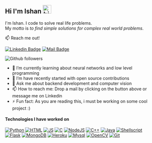 ## Hi I'm Ishan <img src="https://user-images.githubusercontent.com/1303154/88677602-1635ba80-d120-11ea-84d8-d263ba5fc3c0.gif" width="28px" alt="hi">

I'm Ishan. I code to solve real life problems.<br />
My motto is *to find simple solutions for complex real world problems*.

:mailbox: Reach me out!

[![Linkedin Badge](https://img.shields.io/badge/-Linkedin-0e76a8?style=flat&labelColor=0e76a8&logo=linkedin&logoColor=white)](https://www.linkedin.com/in/ishan-deshpande/) [![Mail Badge](https://img.shields.io/badge/-Drop_a_mail-c0392b?style=flat&labelColor=c0392b&logo=gmail&logoColor=white)](mailto:ishan.21810421@viit.ac.in)
<!-- https://img.shields.io/badge/-Hackerrank-2EC866?style=for-the-badge&logo=HackerRank&logoColor=white -->
![Github followers](https://img.shields.io/github/followers/i5han2?style=social)


- 🌱 I’m currently learning about neural networks and low level programming
- 👯 I’m have recently started with open source contributions
- 💬 Ask me about backend development and computer vision
- 📫 How to reach me: Drop a mail by clicking on the button above or message me on Linkedin
- ⚡ Fun fact: As you are reading this, i must be working on some cool project :)
<!-- - ⚡ Fun fact: The rate of blinking drops down to 1 to 3 per 60 secs when you are looking at the screen. So there is a chance that you havent blinked once when you started reading this. -->
<!-- - ⚡ Fun fact: I spent most of the time thinking what to write in this section and all the options ended up being commented XD
 -->
#### Technologies I have worked on
[![Python](https://img.shields.io/badge/Python-3776AB?style=for-the-badge&labelColor=black&logo=python&logoColor=white)](#)
[![HTML](https://img.shields.io/badge/HTML5-E34F26?style=for-the-badge&labelColor=black&logo=html5&logoColor=white)](#)
[![JS](https://img.shields.io/badge/JavaScript-F7DF1E?style=for-the-badge&logo=javascript&logoColor=black)](#)
[![C](https://img.shields.io/badge/C-00599C?style=for-the-badge&labelColor=black&logo=c&logoColor=white)](#)
[![NodeJS](https://img.shields.io/badge/Node.js-43853D?style=for-the-badge&labelColor=black&logo=node.js&logoColor=white)](#)
[![C++](https://img.shields.io/badge/C%2B%2B-00599C?style=for-the-badge&labelColor=black&logo=c%2B%2B&logoColor=white)](#)
[![Java](https://img.shields.io/badge/Java-ED8B00?style=for-the-badge&labelColor=black&logo=java&logoColor=white)](#)
[![Shellscript](https://img.shields.io/badge/Shell_Script-DD0031?style=for-the-badge&labelColor=black&logo=gnu-bash&logoColor=white)](#)
[![Flask](https://img.shields.io/badge/Flask-000000?style=for-the-badge&logo=flask&logoColor=white)](#)
[![MongoDB](https://img.shields.io/badge/MongoDB-4EA94B?style=for-the-badge&logo=mongodb&logoColor=white)](#)
[![Heroku](https://img.shields.io/badge/Heroku-430098?style=for-the-badge&logo=heroku&logoColor=white)](#)
[![Mysql](https://img.shields.io/badge/MySQL-00000F?style=for-the-badge&logo=mysql&logoColor=white)](#)
[![OpenCV](https://img.shields.io/badge/opencv-%23white.svg?style=for-the-badge&labelColor=black&logo=opencv&logoColor=white)](#)
[![Git](https://img.shields.io/badge/git-%23F05033.svg?style=for-the-badge&labelColor=black&logo=git&logoColor=white)](#)
<!-- https://img.shields.io/badge/-RaspberryPi-C51A4A?style=for-the-badge&logo=Raspberry-Pi
https://img.shields.io/badge/-Arduino-00979D?style=for-the-badge&logo=Arduino&logoColor=white
 -->
